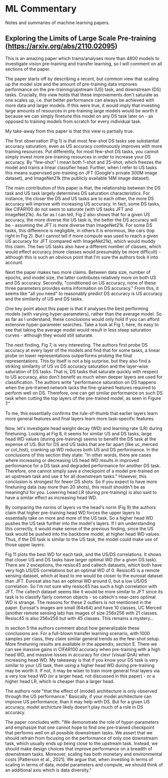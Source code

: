 # ML Commentary
Notes and summaries of machine learning papers.

## Exploring the Limits of Large Scale Pre-training (https://arxiv.org/abs/2110.02095)

This is an amazing paper which trains/analyses more than 4800 models to investigate vision pre-training and transfer learning, so I will comment on all sections of the paper.

The paper starts off by describing a recent, but common view that scaling up the model size and the amount of pre-training data improves performance on the pre-training/upstream (US) task, and downstream (DS) tasks. Crucially, this view holds that these improvements don't saturate as one scales up, i.e. that better performance can always be achieved with more data and larger models. If this were true, it would imply that investing large amounts of resources in pre-training large models would be worth it because we can simply finetune this model on any DS task later on - as opposed to training models from scratch for every individual task.

My take-away from this paper is that this view is partially true.

The first observation (Fig 1) is that most few-shot DS tasks see substantial accuracy saturation, even as US accuracy continuously improves with more training resources. Put differently, for most few-shot DS tasks, you cannot simply invest more pre-training resources in order to increase your DS accuracy. By "few-shot" I mean both 1-shot and 25-shot, which freezes the model and trains a linear classifier head. Further, when I refer to US tasks this means supervised pre-training on JFT (Google's private 300M image dataset), and ImageNet21k (the publicly available 14M image dataset).

The main contribution of this paper is that, the relationship between the DS task and US task largely determines DS saturation characteristics. For instance, the closer the DS and US tasks are to each other, the more DS accuracy will improve with increasing US accuracy. In fact, some DS tasks, like CIFAR100 do not seem to saturate (with US tasks JFT and ImageNet21k). As far as I can tell, Fig 2 also shows that for a given US accuracy, the more diverse the US task is, the better the DS accuracy will be - assuming the JFT is more diverse than ImageNet21k. For some DS tasks, this difference is negligible, in others it is enormous, like cars (top right in Fig 2). But I cannot tell if more compute was used to reach a given US accuracy for JFT (compared with ImageNet21k), which would muddy this claim. The two US tasks also have a different number of classes, which would effect accuracy (more classes would presumably be more difficult) - although this is such an obvious point that I'm sure the authors took it into account. 

Next the paper makes two more claims. Between data size, number of epochs, and model size, the latter contributes relatively more on both US and DS accuracy. Secondly, "conditioned on US accuracy, none of these three parameters provides extra information on DS accuracy." From this, it seems like "all you need" to reasonably predict DS accuracy is US accuracy and the similarity of US and DS tasks.

One key point about this paper is that it analyses the best performing models (with varying hyper-parameters), rather than the average model. So as far as I understand, these conclusions would only hold if you can afford extensive hyper-parameter searches. Take a look at Fig 1, here, its easy to see that taking the average model would result in less steep saturation curves - although they would still saturate.

The next finding, Fig 7, is very interesting. The authors first probe DS accuracy at every layer of the models and find that for some tasks, a linear probe on lower representations outperforms probing the final representations. This by itself is not a big surprise, but they also find a striking similarity of US vs DS accuracy saturation and the layer-wise saturation of DS tasks. That is, DS tasks that saturate quickly with respect to US accuracy, also don't benefit as much when deeper layers are used for classification. The authors write "performance saturation on DS happens when the pre-trained network lacks the fine-grained features required to perform well on DS. Therefore, one can get similar performance on such DS task when cutting the top layers of the pre-trained model, as seen in Figure 7."

To me, this essentially confirms the rule-of-thumb that earlier layers learn more general features and final layers learn more task-specific features. 

Now, let's investigate head weight decay (WD) and learning rate (LR) during finetuning. Looking at Fig 8, it seems for similar US and DS tasks, large head WD values (during pre-training) seems to benefit the DS task at the expense of US. But for DS and US tasks that are far apart (like uc_merced or col_hist), cranking up WD reduces both US and DS performance. In the conclusions of this section they state: "In other words, there are cases where increasing or decreasing US head WD results in improved performance for a DS task and degraded performance for another DS task. Therefore, one cannot simply save a checkpoint of a model pre-trained on an upstream task and use it for all downstream tasks." However, this conclusion is strongest for fewer DS shots. So if you expect to have more finetuning data (say more than 20 shots), this result shouldn't be as meaningful for you. Lowering head LR (during pre-training) is also said to have a similar effect as increasing head WD.

By comparing the norms of layers vs the head's norm (Fig 9) the authors claim that higher pre-training head WD forces the upper layers to essentially take on more and more of the US task. So a higher head WD pushes the US task further into the model's layers. If I am understanding this correctly, it would make sense of the previous finding, since the US task would be pushed into the backbone model, at higher head WD values. Thus, if the DS task is similar to the US task, the model could make use of those upper layers. 

Fig 11 plots the best WD for each task, and the US/DS correlations. It shows that closer US and DS tasks have larger optimal WD (for a given DS task). There are 2 exceptions, the resisc45 and caltech datasets, which both have very high US/DS correlations but an optimal WD of 0. Resisc45 is a remote sensing dataset, which at least to me would be closer to the eurosat dataset than JFT. Eurosat also has an optimal WD around 0, but a low US/DS correlation. So I'm not sure why resisc45 has such a high correlation with JFT. The caltech dataset seems like it would be more similar to JFT since its task is to classify fairly common objects - so caltech's near-zero optimal WD is strange. The reasons for these 2 outliers is not mentioned in the paper. Eurosat's images are small (64x64) and have 10 classes, UC Merced (another remote sensing lab) has images of size 256x256 with 21 classes. Resisc45 is also 256x256 but with 45 classes. This remains a mystery...

In section 5 the authors comment about how generalizable these conclusions are. For a full-blown transfer learning scenario, with 1000 samples per class, they claim similar general trends as the few-shot setup. More finetuning results are available in the appendix, section E. There we can see massive gains in CIFAR100 accuracy when pre-training with a high head WD, and massive losses in accuracy for clevr (visual QnA) when increasing head WD. My takeaway is that if you know your DS task is very similar to your US task, then using a higher head WD during pre-training may be worth it. If not, it may be wiser to train more general final layers via a very low head WD (or a larger head, not discussed in this paper) - or a higher head LR, which is cheaper than a larger head. 

The authors note "that the effect of (model) architecture is only observed through the US performance." Basically, if your model architecture can improve US performance, than it may help with DS. But for a given US accuracy, model archicture likely doesn't play much of a role in DS accuracy. 

The paper concludes with: "We demonstrate the role of hyper-parameters and emphasize that one cannot hope to find one pre-trained checkpoint that performs well on all possible downstream tasks. We assert that we should refrain from focusing on the performance of only one downstream task, which usually ends up being close to the upstream task. Instead, we should make design choices that improve performance on a breadth of downstream tasks. Moreover, scaling has both monetary and environmental costs [Patterson et al., 2021]. We argue that, when investing in terms of scaling in terms of data, model parameters and compute, we should think of an additional axis which is data diversity."

